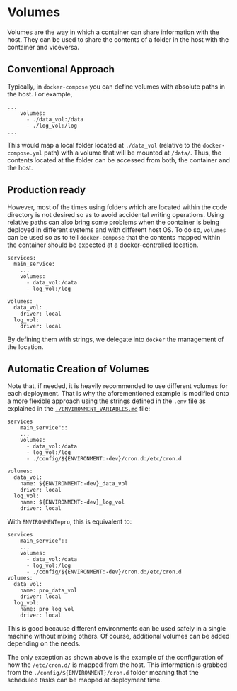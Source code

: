 # Volumes

Volumes are the way in which a container can share information with the host.
They can be used to share the contents of a folder in the host with the container and viceversa.

## Conventional Approach

Typically, in `docker-compose` you can define volumes with absolute paths in the host.
For example,
```
...
    volumes:
      - ./data_vol:/data
      - ./log_vol:/log
...
```

This would map a local folder located at `./data_vol` (relative to the `docker-compose.yml` path) with a volume that will be mounted at `/data/`.
Thus, the contents located at the folder can be accessed from both, the container and the host.

## Production ready

However, most of the times using folders which are located within the code directory is not desired so as to avoid accidental writing operations.
Using relative paths can also bring some problems when the container is being deployed in different systems and with different host OS.
To do so, `volumes` can be used so as to tell `docker-compose` that the contents mapped within the container should be expected at a docker-controlled location.

```
services:
  main_service:
    ...
    volumes:
      - data_vol:/data
      - log_vol:/log

volumes:
  data_vol:
    driver: local
  log_vol:
    driver: local
```

By defining them with strings, we delegate into `docker` the management of the location.

## Automatic Creation of Volumes

Note that, if needed, it is heavily recommended to use different volumes for each deployment.
That is why the aforementioned example is modified onto a more flexible approach using the strings defined in the `.env` file as explained in the [`./ENVIRONMENT_VARIABLES.md`](./ENVIRONMENT_VARIABLES.md) file:

```
services
    main_service"::
    ...
    volumes:
      - data_vol:/data
      - log_vol:/log
      - ./config/${ENVIRONMENT:-dev}/cron.d:/etc/cron.d

volumes:
  data_vol:
    name: ${ENVIRONMENT:-dev}_data_vol
    driver: local
  log_vol:
    name: ${ENVIRONMENT:-dev}_log_vol
    driver: local
```

With `ENVIRONMENT=pro`, this is equivalent to:

```
services
    main_service"::
    ...
    volumes:
      - data_vol:/data
      - log_vol:/log
      - ./config/${ENVIRONMENT:-dev}/cron.d:/etc/cron.d
volumes:
  data_vol:
    name: pro_data_vol
    driver: local
  log_vol:
    name: pro_log_vol
    driver: local
```

This is good because different environments can be used safely in a single machine without mixing others.
Of course, additional volumes can be added depending on the needs.

The only exception as shown above is the example of the configuration of how the `/etc/cron.d/` is mapped from the host.
This information is grabbed from the `./config/${ENVIRONMENT}/cron.d` folder meaning that the scheduled tasks can be mapped at deployment time.